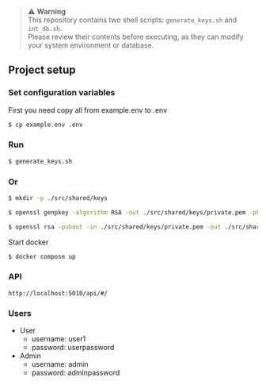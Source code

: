> ⚠️ **Warning**  
> This repository contains two shell scripts: `generate_keys.sh` and `int_db.sh`.  
> Please review their contents before executing, as they can modify your system environment or database.


## Project setup

### Set configuration variables
First you need copy all from example.env to .env
```bash
$ cp example.env .env
```

### Run
```bash
$ generate_keys.sh
```
### Or

```bash
$ mkdir -p ./src/shared/keys

$ openssl genpkey -algorithm RSA -out ./src/shared/keys/private.pem -pkeyopt rsa_keygen_bits:2048

$ openssl rsa -pubout -in ./src/shared/keys/private.pem -out ./src/shared/keys/public.pem
```
Start docker
```bash
$ docker compose up
```


### API
```url
http://localhost:5010/api/#/
```

### Users
- User
  - username: user1
  - password: userpassword
- Admin
  - username: admin
  - password: adminpassword